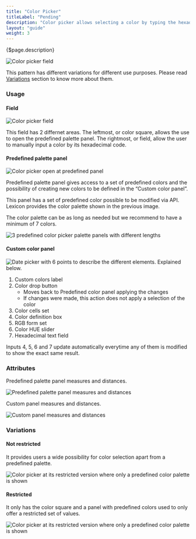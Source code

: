```yaml
---
title: "Color Picker"
titleLabel: "Pending"
description: "Color picker allows selecting a color by typing the hexadecimal code, selecting from a predefined palette or by exploring it."
layout: "guide"
weight: 3
---
```


<div class="page-description">{$page.description}</div>

![Color picker field](../../../images/Picker-color-field.jpg)

This pattern has different variations for different use purposes. Please read [Variations](#variations) section to know more about them.


### Usage

#### Field
![Color picker field](../../../images/Picker-color-field.jpg)

This field has 2 differnet areas. The leftmost, or color square, allows the use to open the predefined palette panel. The rightmost, or field, allow the user to manually input a color by its hexadecimal code.

#### Predefined palette panel

![Color picker open at predefined panel](../../../images/Picker-color-panel-predefined.jpg)

Predefined palette panel gives access to a set of predefined colors and the possibility of creating new colors to be defined in the “Custom color panel”.

This panel has a set of predefined color possible to be modified via API. Lexicon provides the color palette shown in the previous image.

The color palette can be as long as needed but we recommend to have a minimum of 7 colors.

![3 predefined color picker palette panels with different lengths](../../../images/Picker-color-predefined-colors.jpg)


#### Custom color panel

![Date picker with 6 points to describe the different elements. Explained below.](../../../images/Picker-color-panel-custom-desc.jpg)

1. Custom colors label
2. Color drop button
    * Moves back to Predefined color panel applying the changes
    * If changes were made, this action does not apply a selection of the color
3. Color cells set
4. Color definition box
5. RGB form set
6. Color HUE slider
7. Hexadecimal text field

Inputs 4, 5, 6 and 7 update automatically everytime any of them is modified to show the exact same result.

### Attributes

Predefined palette panel measures and distances.

![Predefined palette panel measures and distances](../../../images/Picker-color-panel-custom-measures.jpg)

Custom panel measures and distances.

![Custom panel measures and distances](../../../images/Picker-color-panel-normal-measures.jpg)

### Variations

#### Not restricted

It provides users a wide possibility for color selection apart from a predefined palette.

![Color picker at its restricted version where only a predefined color palette is shown](../../../images/Picker-color-not-restricted.jpg)


#### Restricted

It only has the color square and a panel with predefined colors used to only offer a restricted set of values.

![Color picker at its restricted version where only a predefined color palette is shown](../../../images/Picker-color-restricted.jpg)
